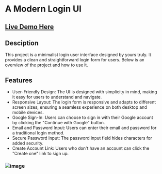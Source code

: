 # A Modern Login UI
## [Live Demo Here](https://friendly-trifle-9576d5.netlify.app/)

## Desciption 
This project is a minimalist login user interface designed by yours truly. It provides a clean and straightforward login form for users. Below is an overview of the project and how to use it.

## Features
- User-Friendly Design: The UI is designed with simplicity in mind, making it easy for users to understand and navigate.
- Responsive Layout: The login form is responsive and adapts to different screen sizes, ensuring a seamless experience on both desktop and mobile devices.
- Google Sign-In: Users can choose to sign in with their Google account by clicking the "Continue with Google" button.
- Email and Password Input: Users can enter their email and password for a traditional login method.
- Secure Password Input: The password input field hides characters for added security.
- Create Account Link: Users who don't have an account can click the "Create one" link to sign up.

### ![image](https://github.com/DArlegui/login-ui-daniel-arlegui/assets/79351401/881cac72-e949-412b-9ec9-29027892d273)
